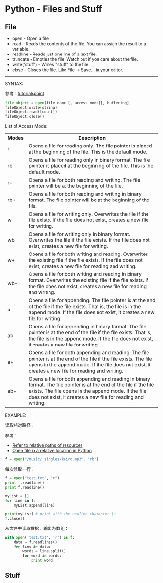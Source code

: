 # Python - Files and Stuff

## File

* open - Open a file
* read - Reads the contents of the file. You can assign the result to a variable.
* readline - Reads just one line of a text file.
* truncate - Empties the file. Watch out if you care about the file.
* write('stuff') - Writes "stuff" to the file.
* close - Closes the file. Like File -> Save... in your editor.

***

SYNTAX:

参考：[tutorialspoint](http://www.tutorialspoint.com/python/python_files_io.htm)<sup><i class="ext-link"></i></sup>

```python
file object = open(file_name [, access_mode][, buffering])
fileObject.write(string)
fileObject.read([count])
fileObject.close()
```

List of Access Mode:

<table class="dataintable">
    <tbody>
    <tr>
        <th style="width:10%">Modes</th>
        <th>Description</th>
    </tr>
    <tr>
        <td>r</td>
        <td>Opens a file for reading only. The file pointer is placed at the beginning of the file. This is the default
            mode.
        </td>
    </tr>
    <tr>
        <td>rb</td>
        <td>Opens a file for reading only in binary format. The file pointer is placed at the beginning of the file.
            This is the default mode.
        </td>
    </tr>
    <tr>
        <td>r+</td>
        <td>Opens a file for both reading and writing. The file pointer will be at the beginning of the file.</td>
    </tr>
    <tr>
        <td>rb+</td>
        <td>Opens a file for both reading and writing in binary format. The file pointer will be at the beginning of the
            file.
        </td>
    </tr>
    <tr>
        <td>w</td>
        <td>Opens a file for writing only. Overwrites the file if the file exists. If the file does not exist, creates a
            new file for writing.
        </td>
    </tr>
    <tr>
        <td>wb</td>
        <td>Opens a file for writing only in binary format. Overwrites the file if the file exists. If the file does not
            exist, creates a new file for writing.
        </td>
    </tr>
    <tr>
        <td>w+</td>
        <td>Opens a file for both writing and reading. Overwrites the existing file if the file exists. If the file does
            not exist, creates a new file for
            reading and writing.
        </td>
    </tr>
    <tr>
        <td>wb+</td>
        <td>Opens a file for both writing and reading in binary format. Overwrites the existing file if the file exists.
            If the file does not exist, creates a new file for reading and writing.
        </td>
    </tr>
    <tr>
        <td>a</td>
        <td>Opens a file for appending. The file pointer is at the end of the file if the file exists. That is, the file
            is in the append mode. If the file does not exist, it creates a new file for writing.
        </td>
    </tr>
    <tr>
        <td>ab</td>
        <td>Opens a file for appending in binary format. The file pointer is at the end of the file if the file exists.
            That is, the file is in the append mode. If the file does not exist, it creates a new file for writing.
        </td>
    </tr>
    <tr>
        <td>a+</td>
        <td>Opens a file for both appending and reading. The file pointer is at the end of the file if the file exists.
            The file opens in the append mode. If the file does not exist, it creates a new file for reading and
            writing.
        </td>
    </tr>
    <tr>
        <td>ab+</td>
        <td>Opens a file for both appending and reading in binary format. The file pointer is at the end of the file if
            the file exists. The file opens in the append mode. If the file does not exist, it creates a new file for
            reading and writing.
        </td>
    </tr>
    </tbody>
</table>

EXAMPLE:


读取相对路径：

参考：

* [Refer to relative paths of resources](http://stackoverflow.com/a/1270970)<sup><i class="ext-link"></i></sup>
* [Open file in a relative location in Python](http://stackoverflow.com/a/7166139)<sup><i class="ext-link"></i></sup>



```python
f = open("/music/_singles/kairo.mp3", "rb")
```

每次读取一行：

```python
f = open("test.txt", "r")
print f.readline()
print f.readline()

myList = []
for line in f:
    myList.append(line)

print(myList) # print with the newline character \n
f.close()
```

从文件中读取数据，输出为数组：

```python
with open('test.txt', 'r') as f:
    data = f.readlines()
    for line in data:
        words = line.split()
        for word in words:
            print word
```


## Stuff
